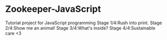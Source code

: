 # Zookeeper-JavaScript
Tutorial project for JavaScript programming
Stage 1/4:Rush into print.
Stage 2/4:Show me an animal!
Stage 3/4:What's inside?
Stage 4/4:Sustainable care <3
